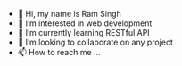 - 👋 Hi, my name is Ram Singh
- 👀 I’m interested in web development
- 🌱 I’m currently learning RESTful API
- 💞️ I’m looking to collaborate on any project
- 📫 How to reach me ...

<!---
Ragz-no/Ragz-no is a ✨ special ✨ repository because its `README.md` (this file) appears on your GitHub profile.
You can click the Preview link to take a look at your changes.
--->
